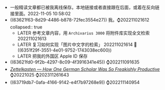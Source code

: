 - 一般精读文章都已被我离线保存。本地链接或者直接跟在后面，或着在反向链接里面。2022-11-05 10:58:02
- ((63621f63-8d29-4486-b878-72fec3554e27)) 我。⌚202211021612
  collapsed:: true
	- LATER 参考文章内容，用 `Archivarius 3000` 将附件库实现全文检索 202211021613
	- LATER 复习如何实现「图片中文字的检索」 202211021614
	  📎 ((6351f29f-3551-4e01-9752-1743038ec600))
	- LATER 把我的外国区 Apple ID 保存
- ((63621fd0-9f2b-4297-8c09-4f3916341e45)) ⌚202211091635
- [*Zettelkasten — How One German Scholar Was So Freakishly Productive*](((65143cd4-6621-4b5d-9a8e-bedf50062ff0))) ⌚20221025 ⌚202311261643
- ((63719db7-0afa-4166-9142-e4f7b97268e9)) ⌚202211140954